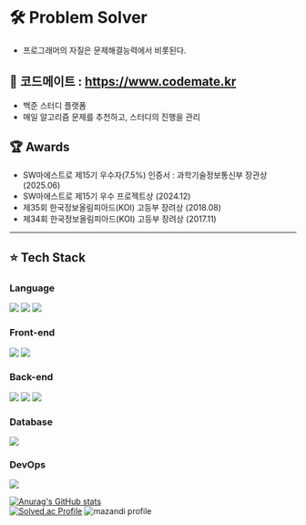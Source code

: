 # 🛠️ Problem Solver
- 프로그래머의 자질은 문제해결능력에서 비롯된다.

## 🧩 코드메이트 : https://www.codemate.kr
- 백준 스터디 플랫폼
- 매일 알고리즘 문제를 추천하고, 스터디의 진행을 관리


## 🏆 Awards
- SW마에스트로 제15기 우수자(7.5%) 인증서  : 과학기술정보통신부 장관상 (2025.06)
- SW마에스트로 제15기 우수 프로젝트상 (2024.12)
- 제35회 한국정보올림피아드(KOI) 고등부 장려상 (2018.08)
- 제34회 한국정보올림피아드(KOI) 고등부 장려상 (2017.11)
---
## ⭐️ Tech Stack
### Language
<img src="https://img.shields.io/badge/c++-00599C?style=for-the-badge&logo=c%2B%2B&logoColor=white"> <img src="https://img.shields.io/badge/javascript-F7DF1E?style=for-the-badge&logo=javascript&logoColor=black"> <img src="https://img.shields.io/badge/TypeScript-3178C6.svg?&style=for-the-badge&logo=TypeScript&logoColor=white">

### Front-end
<img src="https://img.shields.io/badge/react_native-61DAFB?style=for-the-badge&logo=react&logoColor=black"> <img src="https://img.shields.io/badge/flutter-02569B?style=for-the-badge&logo=flutter&logoColor=white">

### Back-end
<img src="https://img.shields.io/badge/Spring-339933?style=for-the-badge&logo=Springboot&logoColor=white"> <img src="https://img.shields.io/badge/node.js-339933?style=for-the-badge&logo=Node.js&logoColor=white"> <img src="https://img.shields.io/badge/express.js-000000?style=for-the-badge&logo=express&logoColor=white">

### Database
<img src="https://img.shields.io/badge/mysql-4479A1?style=for-the-badge&logo=mysql&logoColor=white"> 

### DevOps
<img src="https://img.shields.io/badge/Amazon%20EC2-FF9900?style=for-the-badge&logo=Amazon%20EC2&logoColor=white">



[![Anurag's GitHub stats](https://github-readme-stats.vercel.app/api?username=ryuwldnjs&show_icons=true&theme=cobalt)](https://github.com/ryuwldnjs)
<br>
[![Solved.ac Profile](http://mazassumnida.wtf/api/v2/generate_badge?boj=ryu_eclipse)](https://solved.ac/ryu_eclipse/)
![mazandi profile](http://mazandi.herokuapp.com/api?handle=ryu_eclipse&theme=warm)
